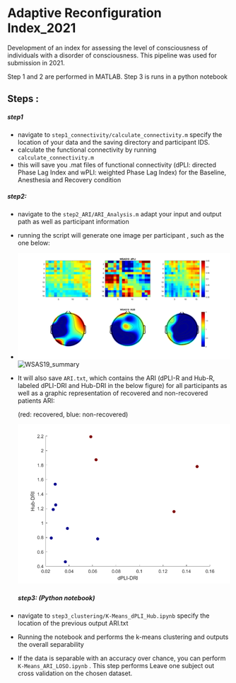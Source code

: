

# Adaptive Reconfiguration Index_2021

Development of an index for assessing the level of consciousness of individuals with a disorder of consciousness. This pipeline was used for submission in 2021. 

Step 1 and 2 are performed in MATLAB. Step 3 is runs in a python notebook  

## Steps :

##### step1

- navigate to `step1_connectivity/calculate_connectivity.m`  specify the location of your data and the saving directory and participant IDS. 
- calculate the functional connectivity by running `calculate_connectivity.m` 
- this will save you .mat files of functional connectivity (dPLI: directed Phase Lag Index and wPLI: weighted Phase Lag Index) for the Baseline, Anesthesia and Recovery condition

##### step2: 

- navigate to the `step2_ARI/ARI_Analysis.m` adapt your input and output path as well as participant information

- running the script will generate one image per participant , such as the one below: 

- ![Alt text](results/test_summary.png?raw=true "Title")![WSAS19_summary](C:\Users\User\Documents\GitHub\ARI\milestones\Final_Pipeline_2021\results\reduced_wd_best_hemisphere\WSAS19_summary.png)

- It will also save `ARI.txt`, which contains the ARI (dPLI-R and Hub-R, labeled dPLI-DRI and Hub-DRI in the below figure) for all participants as well as a graphic representation of recovered and non-recovered patients ARI:

  (red: recovered, blue: non-recovered)

  ![Alt text](results/DPLI_DRI.png?raw=true "Title")

  

  ##### step3: (Python notebook)

- navigate to `step3_clustering/K-Means_dPLI_Hub.ipynb`  specify the location of the previous output ARI.txt  

- Running the notebook and performs the k-means clustering and outputs the overall separability

- If the data is separable with an accuracy over chance, you can perform `K-Means_ARI_LOSO.ipynb` . This step performs Leave one subject out cross validation on the chosen dataset. 



